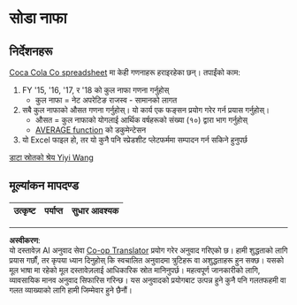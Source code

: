 <!--
CO_OP_TRANSLATOR_METADATA:
{
  "original_hash": "f824bfdb8b12d33293913f76f5c787c5",
  "translation_date": "2025-08-27T17:00:32+00:00",
  "source_file": "2-Working-With-Data/06-non-relational/assignment.md",
  "language_code": "ne"
}
-->
# सोडा नाफा

## निर्देशनहरू

[Coca Cola Co spreadsheet](../../../../2-Working-With-Data/06-non-relational/CocaColaCo.xlsx) मा केही गणनाहरू हराइरहेका छन्। तपाईंको काम:

1. FY '15, '16, '17, र '18 को कुल नाफा गणना गर्नुहोस्
    - कुल नाफा = नेट अपरेटिङ राजस्व - सामानको लागत
1. सबै कुल नाफाको औसत गणना गर्नुहोस्। यो कार्य एक फङ्सन प्रयोग गरेर गर्न प्रयास गर्नुहोस्।
    - औसत = कुल नाफाको योगलाई आर्थिक वर्षहरूको संख्या (१०) द्वारा भाग गर्नुहोस्
    - [AVERAGE function](https://support.microsoft.com/en-us/office/average-function-047bac88-d466-426c-a32b-8f33eb960cf6) को डकुमेन्टेसन
1. यो Excel फाइल हो, तर यो कुनै पनि स्प्रेडशीट प्लेटफर्ममा सम्पादन गर्न सकिने हुनुपर्छ

[डाटा स्रोतको श्रेय Yiyi Wang](https://www.kaggle.com/yiyiwang0826/cocacola-excel)

## मूल्यांकन मापदण्ड

उत्कृष्ट | पर्याप्त | सुधार आवश्यक
--- | --- | --- |

---

**अस्वीकरण**:  
यो दस्तावेज़ AI अनुवाद सेवा [Co-op Translator](https://github.com/Azure/co-op-translator) प्रयोग गरेर अनुवाद गरिएको छ। हामी शुद्धताको लागि प्रयास गर्छौं, तर कृपया ध्यान दिनुहोस् कि स्वचालित अनुवादमा त्रुटिहरू वा अशुद्धताहरू हुन सक्छ। यसको मूल भाषा मा रहेको मूल दस्तावेज़लाई आधिकारिक स्रोत मानिनुपर्छ। महत्वपूर्ण जानकारीको लागि, व्यावसायिक मानव अनुवाद सिफारिस गरिन्छ। यस अनुवादको प्रयोगबाट उत्पन्न हुने कुनै पनि गलतफहमी वा गलत व्याख्याको लागि हामी जिम्मेवार हुने छैनौं।